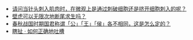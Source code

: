 + [请问当针头刺入肌肉时，在微观上是通过刺破细胞还是挤开细胞刺入的呢？](https://daily.zhihu.com/story/9777605)
+ [壁虎可以无限次地断尾求生吗？](https://daily.zhihu.com/story/9777808)
+ [春秋战国时期国君称谓「公」「王」「侯」各不相同，这是怎么定的？](https://daily.zhihu.com/story/9777811)
+ [瞎扯 · 如何正确地吐槽](https://daily.zhihu.com/story/9777496)
